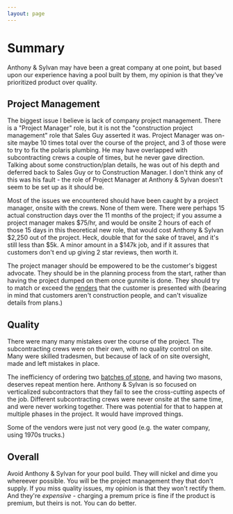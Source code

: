 ```yaml
---
layout: page
---
```


# Summary

Anthony & Sylvan may have been a great company at one point, but based upon our experience having a pool built by them, my opinion is that they've prioritized product over quality.

## Project Management

The biggest issue I believe is lack of company project management. There is a "Project Manager" role, but it is not the "construction project management" role that Sales Guy asserted it was. Project Manager was on-site maybe 10 times total over the course of the project, and 3 of those were to try to fix the polaris plumbing. He may have overlapped with subcontracting crews a couple of times, but he never gave direction. Talking about some construction/plan details, he was out of his depth and deferred back to Sales Guy or to Construction Manager. I don't think any of this was his fault - the role of Project Manager at Anthony & Sylvan doesn't seem to be set up as it should be.

Most of the issues we encountered should have been caught by a project manager, onsite with the crews. None of them were. There were perhaps 15 actual construction days over the 11 months of the project; if you assume a project manager makes $75/hr, and would be onsite 2 hours of each of those 15 days in this theoretical new role, that would cost Anthony & Sylvan $2,250 out of the project. Heck, double that for the sake of travel, and it's still less than $5k. A minor amount in a $147k job, and if it assures that customers don't end up giving 2 star reviews, then worth it.

The project manager should be empowered to be the customer's biggest advocate. They should be in the planning process from the start, rather than having the project dumped on them once gunnite is done. They should try to match or exceed the [renders](./06-diverock.html) that the customer is presented with (bearing in mind that customers aren't construction people, and can't visualize details from plans.)

## Quality

There were many many mistakes over the course of the project. The subcontracting crews were on their own, with no quality control on site. Many were skilled tradesmen, but because of lack of on site oversight, made and left mistakes in place. 

The inefficiency of ordering two [batches of stone](./19-stonework.html), and having two masons, deserves repeat mention here. Anthony & Sylvan is so focused on verticalized subcontractors that they fail to see the cross-cutting aspects of the job. Different subcontracting crews were never onsite at the same time, and were never working together. There was potential for that to happen at multiple phases in the project. It would have improved things.  

Some of the vendors were just not very good (e.g. the water company, using 1970s trucks.)

## Overall

Avoid Anthony & Sylvan for your pool build. They will nickel and dime you whereever possible. You will be the project management they that don't supply. If you miss quality issues, my opinion is that they won't rectify them. And they're _expensive_ - charging a premum price is fine if the product is premium, but theirs is not. You can do better.
